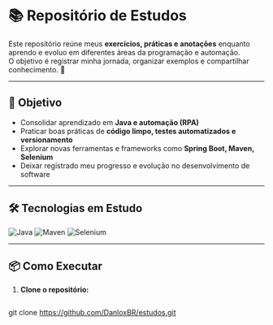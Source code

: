 # 📚 Repositório de Estudos

Este repositório reúne meus **exercícios, práticas e anotações** enquanto aprendo e evoluo em diferentes áreas da programação e automação.  
O objetivo é registrar minha jornada, organizar exemplos e compartilhar conhecimento. 🚀

---

## 🎯 Objetivo

- Consolidar aprendizado em **Java e automação (RPA)**  
- Praticar boas práticas de **código limpo, testes automatizados e versionamento**  
- Explorar novas ferramentas e frameworks como **Spring Boot, Maven, Selenium**  
- Deixar registrado meu progresso e evolução no desenvolvimento de software  

---

## 🛠️ Tecnologias em Estudo

![Java](https://img.shields.io/badge/Java-ED8B00?style=for-the-badge&logo=openjdk&logoColor=white)
![Maven](https://img.shields.io/badge/Maven-C71A36?style=for-the-badge&logo=apachemaven&logoColor=white)
![Selenium](https://img.shields.io/badge/Selenium-43B02A?style=for-the-badge&logo=selenium&logoColor=white)

---

## 📦 Como Executar
1. **Clone o repositório:**
   ```bash
git clone https://github.com/DanloxBR/estudos.git
